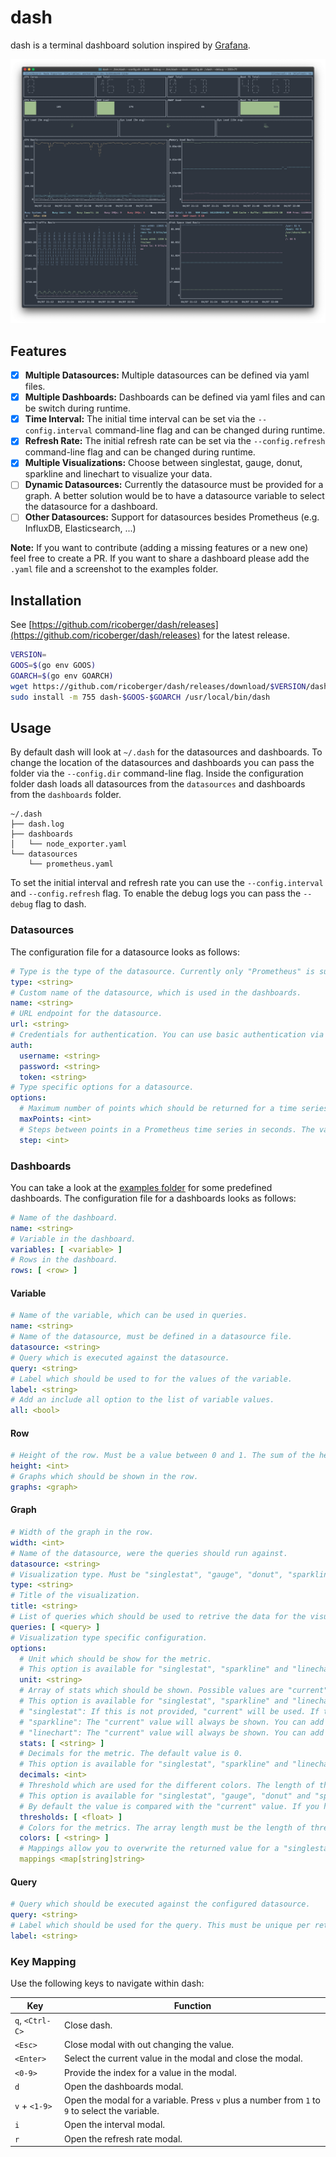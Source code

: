 # dash

dash is a terminal dashboard solution inspired by [Grafana](https://grafana.com).

![node_exporter](./examples/assets/node_exporter.png)

## Features

- [x] **Multiple Datasources:** Multiple datasources can be defined via yaml files.
- [x] **Multiple Dashboards:** Dashboards can be defined via yaml files and can be switch during runtime.
- [x] **Time Interval:** The initial time interval can be set via the `--config.interval` command-line flag and can be changed during runtime.
- [x] **Refresh Rate:** The initial refresh rate can be set via the `--config.refresh` command-line flag and can be changed during runtime.
- [x] **Multiple Visualizations:** Choose between singlestat, gauge, donut, sparkline and linechart to visualize your data.
- [ ] **Dynamic Datasources:** Currently the datasource must be provided for a graph. A better solution would be to have a datasource variable to select the datasource for a dashboard.
- [ ] **Other Datasources:** Support for datasources besides Prometheus (e.g. InfluxDB, Elasticsearch, ...)

**Note:** If you want to contribute (adding a missing features or a new one) feel free to create a PR. If you want to share a dashboard please add the `.yaml` file and a screenshot to the examples folder.

## Installation

See [https://github.com/ricoberger/dash/releases](https://github.com/ricoberger/dash/releases) for the latest release.

```sh
VERSION=
GOOS=$(go env GOOS)
GOARCH=$(go env GOARCH)
wget https://github.com/ricoberger/dash/releases/download/$VERSION/dash-$GOOS-$GOARCH
sudo install -m 755 dash-$GOOS-$GOARCH /usr/local/bin/dash
```

## Usage

By default dash will look at `~/.dash` for the datasources and dashboards. To change the location of the datasources and dashboards you can pass the folder via the `--config.dir` command-line flag. Inside the configuration folder dash loads all datasources from the `datasources` and dashboards from the `dashboards` folder.

```
~/.dash
├── dash.log
├── dashboards
│   └── node_exporter.yaml
└── datasources
    └── prometheus.yaml
```

To set the initial interval and refresh rate you can use the `--config.interval` and `--config.refresh` flag. To enable the debug logs you can pass the `--debug` flag to dash.

### Datasources

The configuration file for a datasource looks as follows:

```yaml
# Type is the type of the datasource. Currently only "Prometheus" is supported.
type: <string>
# Custom name of the datasource, which is used in the dashboards.
name: <string>
# URL endpoint for the datasource.
url: <string>
# Credentials for authentication. You can use basic authentication via "username" and "password" or token authentication via the "token" field.
auth:
  username: <string>
  password: <string>
  token: <string>
# Type specific options for a datasource.
options:
  # Maximum number of points which should be returned for a time series from Prometheus.
  maxPoints: <int>
  # Steps between points in a Prometheus time series in seconds. The value is only used if the "maxPoints" option is not set. The default value is 10 seconds.
  step: <int>
```

### Dashboards

You can take a look at the [examples folder](./examples) for some predefined dashboards. The configuration file for a dashboards looks as follows:

```yaml
# Name of the dashboard.
name: <string>
# Variable in the dashboard.
variables: [ <variable> ]
# Rows in the dashboard.
rows: [ <row> ]
```

#### Variable

```yaml
# Name of the variable, which can be used in queries.
name: <string>
# Name of the datasource, must be defined in a datasource file.
datasource: <string>
# Query which is executed against the datasource.
query: <string>
# Label which should be used to for the values of the variable.
label: <string>
# Add an include all option to the list of variable values.
all: <bool>
```

#### Row

```yaml
# Height of the row. Must be a value between 0 and 1. The sum of the height must be 1.
height: <int>
# Graphs which should be shown in the row.
graphs: <graph>
```

#### Graph

```yaml
# Width of the graph in the row.
width: <int>
# Name of the datasource, were the queries should run against.
datasource: <string>
# Visualization type. Must be "singlestat", "gauge", "donut", "sparkline" or "linechart".
type: <string>
# Title of the visualization.
title: <string>
# List of queries which should be used to retrive the data for the visualization.
queries: [ <query> ]
# Visualization type specific configuration.
options:
  # Unit which should be show for the metric.
  # This option is available for "singlestat", "sparkline" and "linechart".
  unit: <string>
  # Array of stats which should be shown. Possible values are "current", "first", "min", "max", "avg", "total", "diff" and "range".
  # This option is available for "singlestat", "sparkline" and "linechart".
  # "singlestat": If this is not provided, "current" will be used. If the length of the array is greater then 1 only the first value will be used.
  # "sparkline": The "current" value will always be shown. You can add multiple other values which should be shown in the legend.
  # "linechart": The "current" value will always be shown. You can add multiple other values which should be shown in the legend.
  stats: [ <string> ]
  # Decimals for the metric. The default value is 0.
  # This option is available for "singlestat", "sparkline" and "linechart".
  decimals: <int>
  # Threshold which are used for the different colors. The length of the array must be the length of colors - 1.
  # This option is available for "singlestat", "gauge", "donut" and "sparkline".
  # By default the value is compared with the "current" value. If you have set a value for "stats" it is compared against the first value in the provided array.
  thresholds: [ <float> ]
  # Colors for the metrics. The array length must be the length of thresholds + 1.
  colors: [ <string> ]
  # Mappings allow you to overwrite the returned value for a "singlestat"
  mappings <map[string]string>
```

#### Query

```yaml
# Query which should be executed against the configured datasource.
query: <string>
# Label which should be used for the query. This must be unique per returned time series. Returned labels can be used via templating, e.g. "trans {{.device}}".
label: <string>
```

### Key Mapping

Use the following keys to navigate within dash:

| Key | Function |
| --- | -------- |
| `q`, `<Ctrl-C>` | Close dash. |
| `<Esc>` | Close modal with out changing the value. |
| `<Enter>` | Select the current value in the modal and close the modal. |
| `<0-9>` | Provide the index for a value in the modal. |
| `d` | Open the dashboards modal. |
| `v` + `<1-9>` | Open the modal for a variable. Press `v` plus a number from `1` to `9` to select the variable. |
| `i` | Open the interval modal. |
| `r` | Open the refresh rate modal. |
